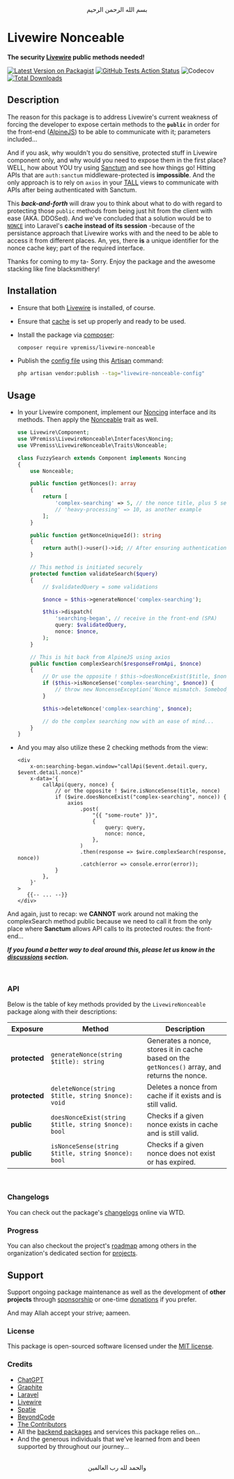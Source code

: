 <div align="center">
    بسم الله الرحمن الرحيم
</div>

# Livewire Nonceable

**The security [Livewire](https://livewire.laravel.com) public methods needed!**

[![Latest Version on Packagist](https://img.shields.io/packagist/v/vpremiss/livewire-nonceable.svg?style=for-the-badge&color=gray)](https://packagist.org/packages/vpremiss/livewire-nonceable)
[![GitHub Tests Action Status](https://img.shields.io/github/actions/workflow/status/vpremiss/livewirenonceable/run-tests.yml?branch=main&label=tests&style=for-the-badge&color=forestgreen)](https://github.com/vpremiss/livewirenonceable/actions?query=workflow%3Arun-tests+branch%3Amain)
![Codecov](https://img.shields.io/codecov/c/github/VPremiss/Livewire-Nonceable?style=for-the-badge&color=purple)
[![Total Downloads](https://img.shields.io/packagist/dt/vpremiss/livewire-nonceable.svg?style=for-the-badge&color=blue)](https://packagist.org/packages/vpremiss/livewire-nonceable)


## Description

The reason for this package is to address Livewire's current weakness of forcing the developer to expose certain methods to the **`public`** in order for the front-end ([AlpineJS](https://alpinejs.dev)) to be able to communicate with it; parameters included...

And if you ask, why wouldn't you do sensitive, protected stuff in Livewire component only, and why would you need to expose them in the first place? WELL, how about YOU try using [Sanctum](https://laravel.com/docs/sanctum) and see how things go! Hitting APIs that are `auth:sanctum` middleware-protected is **impossible**. And the only approach is to rely on `axios` in your [TALL](https://tallstack.dev) views to communicate with APIs after being authenticated with Sanctum.

This ***back-and-forth*** will draw you to think about what to do with regard to protecting those `public` methods from being just hit from the client with ease (AKA. DDOSed). And we've concluded that a solution would be to [`NONCE`](https://computersciencewiki.org/index.php/Nonce) into Laravel's **cache instead of its session** -because of the persistance approach that Livewire works with and the need to be able to access it from different places. An, yes, there **is** a unique identifier for the nonce cache key; part of the required interface.

Thanks for coming to my ta- Sorry. Enjoy the package and the awesome stacking like fine blacksmithery!


## Installation

- Ensure that both [Livewire](https://livewire.laravel.com) is installed, of course.

- Ensure that [cache](https://laravel.com/docs/cache) is set up properly and ready to be used.

- Install the package via [composer](https://getcomposer.org):

  ```bash
  composer require vpremiss/livewire-nonceable
  ```

- Publish the [config file](config/livewire-nonceable.php) using this [Artisan](https://laravel.com/docs/artisan) command:

  ```bash
  php artisan vendor:publish --tag="livewire-nonceable-config"
  ```


## Usage

- In your Livewire component, implement our [Noncing](src/Interfaces/Noncing.php) interface and its methods. Then apply the [Nonceable](src/Traits/Nonceable.php) trait as well.

  ```php
  use Livewire\Component;
  use VPremiss\LivewireNonceable\Interfaces\Noncing;
  use VPremiss\LivewireNonceable\Traits\Nonceable;

  class FuzzySearch extends Component implements Noncing
  {
      use Nonceable;

      public function getNonces(): array
      {
          return [
              'complex-searching' => 5, // the nonce title, plus 5 seconds lasting in cache
              // 'heavy-processing' => 10, as another example
          ];
      }

      public function getNonceUniqueId(): string
      {
          return auth()->user()->id; // After ensuring authentication, of course!
      }

      // This method is initiated securely
      protected function validateSearch($query)
      {
          // $validatedQuery = some validations

          $nonce = $this->generateNonce('complex-searching');

          $this->dispatch(
              'searching-began', // receive in the front-end (SPA)
              query: $validatedQuery,
              nonce: $nonce,
          );
      }

      // This is hit back from AlpineJS using axios
      public function complexSearch($responseFromApi, $nonce)
      {
          // Or use the opposite ! $this->doesNonceExist($title, $nonce) method
          if ($this->isNonceSense('complex-searching', $nonce)) {
              // throw new NoncenseException('Nonce mismatch. Somebody is playing around!');
          }

          $this->deleteNonce('complex-searching', $nonce);

          // do the complex searching now with an ease of mind...
      }
  }
  ```

- And you may also utilize these 2 checking methods from the view:

  ```blade
  <div
      x-on:searching-began.window="callApi($event.detail.query, $event.detail.nonce)"
      x-data='{
          callApi(query, nonce) {
              // or the opposite ! $wire.isNonceSense(title, nonce)
              if ($wire.doesNonceExist("complex-searching", nonce)) {
                  axios
                      .post(
                          "{{ "some-route" }}",
                          {
                              query: query,
                              nonce: nonce,
                          },
                      )
                      .then(response => $wire.complexSearch(response, nonce))
                      .catch(error => console.error(error));
              }
          },
      }'
  >
     {{-- ... --}}
  </div>
  ```

And again, just to recap: we **CANNOT** work around not making the complexSearch method public because we need to call it from the only place where **Sanctum** allows API calls to its protected routes: the front-end...

***If you found a better way to deal around this, please let us know in the [discussions](https://github.com/VPremiss/Livewire-Nonceable/discussions) section.***

<br>

### API

Below is the table of key methods provided by the `LivewireNonceable` package along with their descriptions:

| Exposure   | Method                                           | Description                                                                         |
|------------|--------------------------------------------------------------|-------------------------------------------------------------------------------------|
| **protected** | `generateNonce(string $title): string` | Generates a nonce, stores it in cache based on the `getNonces()` array, and returns the nonce. |
| **protected** | `deleteNonce(string $title, string $nonce): void` | Deletes a nonce from cache if it exists and is still valid.                         |
| **public**    | `doesNonceExist(string $title, string $nonce): bool`  | Checks if a given nonce exists in cache and is still valid.                         |
| **public**    | `isNonceSense(string $title, string $nonce): bool`    | Checks if a given nonce does not exist or has expired.                              |

<br>

### Changelogs

You can check out the package's [changelogs](https://app.whatthediff.ai/changelog/github/VPremiss/Livewire-Nonceable) online via WTD.

### Progress

You can also checkout the project's [roadmap](https://github.com/orgs/VPremiss/projects/8) among others in the organization's dedicated section for [projects](https://github.com/orgs/VPremiss/projects).


## Support

Support ongoing package maintenance as well as the development of **other projects** through [sponsorship](https://github.com/sponsors/VPremiss) or one-time [donations](https://github.com/sponsors/VPremiss?frequency=one-time&sponsor=VPremiss) if you prefer.

And may Allah accept your strive; aameen.

### License

This package is open-sourced software licensed under the [MIT license](LICENSE.md).

### Credits

- [ChatGPT](https://chat.openai.com)
- [Graphite](https://graphite.dev)
- [Laravel](https://github.com/Laravel)
- [Livewire](https://github.com/Livewire)
- [Spatie](https://github.com/spatie)
- [BeyondCode](https://beyondco.de)
- [The Contributors](../../contributors)
- All the [backend packages](/composer.json#23) and services this package relies on...
- And the generous individuals that we've learned from and been supported by throughout our journey...


<div align="center">
   <br>والحمد لله رب العالمين
</div>
